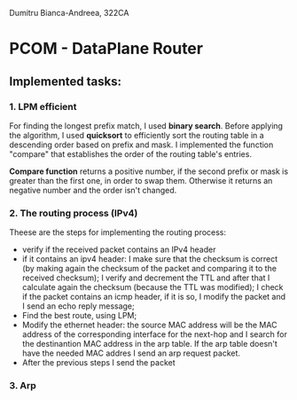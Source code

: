 Dumitru Bianca-Andreea, 322CA

# PCOM - DataPlane Router

## Implemented tasks:

### 1. LPM efficient

 For finding the longest prefix match, I used **binary search**. Before applying the algorithm, I used **quicksort** to efficiently sort the routing table in a descending order based on prefix and mask. I implemented the function "compare" that establishes the order of the routing table's entries.

 **Compare function** returns a positive number, if the second prefix or mask is greater than the first one, in order to swap them. Otherwise it returns an negative number and the order isn't changed.

### 2. The routing process (IPv4)

Theese are the steps for implementing the routing process:

- verify if the received packet contains an IPv4 header
- if it contains an ipv4 header:
 I make sure that the checksum is correct (by making again the checksum of the packet and comparing it to the received checksum);
 I verify and decrement the TTL and after that I calculate again the checksum (because the TTL was modified);
 I check if the packet contains an icmp header, if it is so, I modify the packet and I send an echo reply message;
- Find the best route, using LPM;
- Modify the ethernet header: the source MAC address will be the MAC address of the corresponding interface for the next-hop and I search for the destinantion MAC address in the arp table. If the arp table doesn't have the needed MAC addres I send an arp request packet.
- After the previous steps I send the packet

### 3. Arp 
    